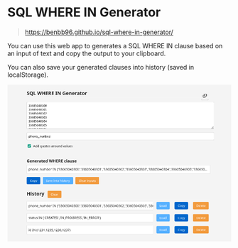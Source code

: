 # SQL WHERE IN Generator

> https://benbb96.github.io/sql-where-in-generator/

You can use this web app to generates a SQL WHERE IN clause based on an input of text and copy the output to your clipboard.

You can also save your generated clauses into history (saved in localStorage).

![Demo screenshot of the app](demo.png "Demo screenshot of the app")
